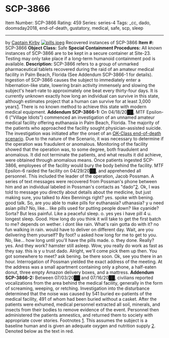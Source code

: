 # SCP-3866
Item Number: SCP-3866
Rating: 459
Series: series-4
Tags: _cc, dado, doomsday2018, end-of-death, gustatory, medical, safe, scp, sleep

---

by [Captain Kirby](/captain-kirby-s-personal-file)
[![pills.jpeg](https://scp-wiki.wdfiles.com/local--resized-images/scp-3866/pills.jpeg/medium.jpg)](https://scp-wiki.wdfiles.com/local--files/scp-3866/pills.jpeg)
Recovered instances of SCP-3866
**Item #:** SCP-3866
**Object Class:** Safe
**Special Containment Procedures:** All known instances of SCP-3866 are to be kept in a secure container at Site-23. Testing may only take place if a long-term humanoid containment pod is available.
**Description:** SCP-3866 refers to a group of unmarked pharmaceutical tablets recovered during the raid of an amateur medical facility in Palm Beach, Florida (See Addendum SCP-3866-1 for details).
Ingestion of SCP-3866 causes the subject to immediately enter a hibernation-like state, lowering brain activity immensely and slowing the subject's heart-rate to approximately one beat every thirty-four days. It is currently unknown exactly how long an individual can survive in this state, although estimates project that a human can survive for at least 3,000 years[1](javascript:;). There is no known method to achieve this state with modern medical equipment.
**Addendum SCP-3866-1:** On 04/18/20██, MTF Epsilon-6 ("Village Idiots") commenced an investigation of an unnamed amateur medical facility offering euthanasia in Palm Beach, Florida. The majority of the patients who approached the facility sought physician-assisted suicide. The investigation was initiated after the onset of an [ΩK-Class end-of-death scenario](/scp-3984). Due to the nature of the Scenario, it was necessary to determine if the operation was fraudulent or anomalous.
Monitoring of the facility showed that the operation was, to some degree, both fraudulent and anomalous. It did not terminate the patients, and what results it did achieve, were obtained through anomalous means. Once patients ingested SCP-3866, employees of the facility would bury the body behind the facility.
MTF Epsilon-6 raided the facility on 04/29/20██, and apprehended all personnel. This included the leader of the operation, Jacob Possman. A series of text messages were recovered from Possman's phone between him and an individual labeled in Possman's contacts as "dado"[2](javascript:;).
Ok, I was told to message you directly about details about the medicine, but just making sure, you talked to Alex Bennings right?
yes. spoke with bening. good talk.
So, are you able to make pills for euthanasia?
uthanasia? y u need asian pills?
No, like… like pills used for putting people down?
like cyanide?
Sorta? But less painful. Like a peaceful sleep.
o. yes yes i have pill 4 u. longest sleep.
Good. How long do you think it will take to get the first batch to me?
depends on wether. i dont like rain.
What's rain gotta do with it?
no fun walking in rain. would have to deliver on different day.
Wait, are you delivering them yourself? By foot?
u asked how long for me to get to you.
No, like… how long until you'll have the pills made.
o. they done.
Really?
yes.
And they work?
hamster still asleep.
Wow, you really do work as fast as they say.
this is y u trust dado.
Alright, we'll come pick them up then. You got somewhere to meet?
ask bening. be there soon.
Ok, see you there in an hour.
Interrogation of Possman yielded the exact address of the meeting. At the address was a small apartment containing only a phone, a half-eaten donut, three empty Amazon delivery boxes, and a mattress.
**Addendum SCP-3866-2:** Between 07/03/20██ and 07/16/20██, civilians reported vocalizations from the area behind the medical facility, generally in the form of screaming, weeping, or retching. Investigation into the disturbance determined that the noise was caused by 541 buried ex-patients of the medical facility, 491 of whom had been buried without a casket. After the patients were exhumed, medical personnel extracted all soil, minerals, and insects from their bodies to remove evidence of the event. Personnel then administered the patients amnestics, and returned them to society with appropriate cover stories.
Footnotes
[1](javascript:;). This assumes the subject is a baseline human and is given an adequate oxygen and nutrition supply
[2](javascript:;). Denoted below as the text in red.